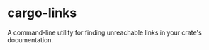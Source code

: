 # cargo-links

<!-- [![Build Status](https://travis-ci.org/epwalsh/cargo-links.svg?branch=master)](https://travis-ci.org/epwalsh/cargo-links) [![Latest version](https://img.shields.io/crates/v/cargo-links.svg)](https://crates.io/crates/cargo-links) ![License](https://img.shields.io/crates/l/cargo-links.svg) -->

<!-- [foo](foo) -->
<!-- [foo](https://foo.com) -->
<!-- [foo](https://vinny.structurely.com) -->
<!-- [foo](https://vinny.development.structurely.com/slack/command) -->
<!-- [foo](https://vinny.development.structurely.com/slack/fudge) -->

A command-line utility for finding unreachable links in your crate's documentation.
